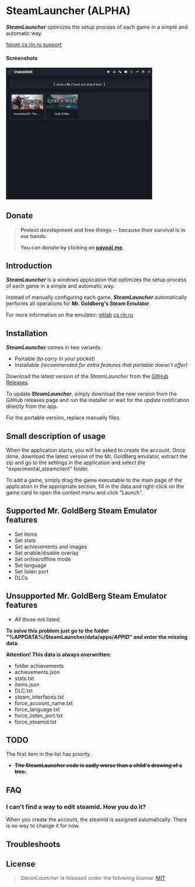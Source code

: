 # SteamLauncher (ALPHA)

**_SteamLauncher_** optimizes the setup process of each game in a simple and automatic way.

[forum cs.rin.ru support](https://cs.rin.ru/forum/viewtopic.php?f=20&t=116801)

#### Screenshots

<img src="https://raw.githubusercontent.com/Sak32009/SteamLauncher/main/screenshots/screenshot_main.png" alt="screenshot-main" width="400">

## Donate

> **Protect development and free things -- because their survival is in our hands.**
>
> **You can donate by clicking on [paypal.me](https://www.paypal.me/sak32009a).**

## Introduction

**_SteamLauncher_** is a windows application that optimizes the setup process of each game in a simple and automatic way.

Instead of manually configuring each game, **_SteamLauncher_** automatically performs all operations for **Mr. Goldberg's Steam Emulator**.

For more information on the emulator: [gitlab](https://gitlab.com/Mr_Goldberg/goldberg_emulator) [cs.rin.ru](https://cs.rin.ru/forum/viewtopic.php?f=29&t=91627)

## Installation

**_SteamLauncher_** comes in two variants:

- Portable _(to carry in your pocket)_
- Installable _(recommended for extra features that portable doesn't offer)_

Download the latest version of the _SteamLauncher_ from the [GitHub Releases](https://github.com/Sak32009/SteamLauncher/releases).

To update **_SteamLauncher_**, simply download the new version from the GitHub releases page and run the installer or wait for the update notification directly from the app.

For the portable version, replace manually files.

## Small description of usage

When the application starts, you will be asked to create the account. Once done, download the latest version of the Mr. GoldBerg emulator, extract the zip and go to the settings in the application and select the "experimental_steamclient" folder.

To add a game, simply drag the game executable to the main page of the application in the appropriate section, fill in the data and right-click on the game card to open the context menu and click "Launch".

## Supported Mr. GoldBerg Steam Emulator features

- Set items
- Set stats
- Set achievements and images
- Set enable/disable overlay
- Set online/offline mode
- Set language
- Set listen port
- DLCs

## Unsupported Mr. GoldBerg Steam Emulator features

- All those not listed.

**To solve this problem just go to the folder "%APPDATA%/SteamLauncher/data/apps/_APPID_" and enter the missing data.**

**Attention! This data is always overwritten:**

- folder achievements
- achievements.json
- stats.txt
- items.json
- DLC.txt
- steam_interfaces.txt
- force_account_name.txt
- force_language.txt
- force_listen_port.txt
- force_steamid.txt

## TODO

The first item in the list has priority.

- ~~**The SteamLauncher code is sadly worse than a child's drawing of a tree.**~~

## FAQ

### I can't find a way to edit steamid. How you do it?

When you create the account, the steamid is assigned automatically. There is no way to change it for now.

## Troubleshoots

## License

> _SteamLauncher_ is released under the following license: [MIT](https://github.com/Sak32009/SteamLauncher/blob/main/LICENSE)

